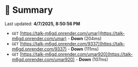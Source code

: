# 📖 Summary
Last updated: **4/7/2025, 8:50:56 PM**

- `GET` [https://talk-m6gd.onrender.com/umar](https://talk-m6gd.onrender.com/umar) - **Down** (204ms)
- `GET` [https://talk-m6gd.onrender.com/9337](https://talk-m6gd.onrender.com/9337) - **Down** (111ms)
- `GET` [https://talk-m6gd.onrender.com/umar920](https://talk-m6gd.onrender.com/umar920) - **Down** (107ms)
